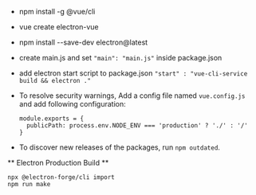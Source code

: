 - npm install -g @vue/cli

- vue create electron-vue

- npm install --save-dev electron@latest

- create main.js and set `"main": "main.js"` inside package.json

- add electron start script to package.json `"start" : "vue-cli-service build && electron ."`

- To resolve security warnings, Add a config file named `vue.config.js` and add following configuration:
  ```
  module.exports = {
    publicPath: process.env.NODE_ENV === 'production' ? './' : '/'
  }
  ```

- To discover new releases of the packages, run `npm outdated`.

** Electron Production Build **
```
npx @electron-forge/cli import
npm run make
```